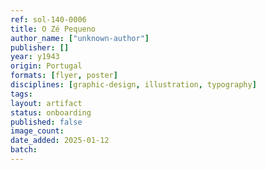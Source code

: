```yaml
---
ref: sol-140-0006
title: O Zé Pequeno
author_name: ["unknown-author"]
publisher: []
year: y1943
origin: Portugal
formats: [flyer, poster]
disciplines: [graphic-design, illustration, typography]
tags:
layout: artifact
status: onboarding
published: false
image_count:
date_added: 2025-01-12
batch:
---
```

